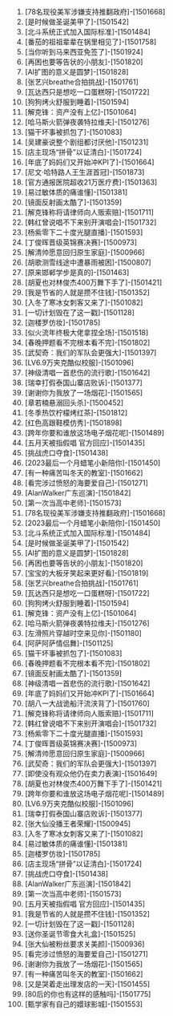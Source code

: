 
1. [78名现役美军涉嫌支持推翻政府]-[1501668]
1. [是时候做圣诞美甲了]-[1501542]
1. [北斗系统正式加入国际标准]-[1501484]
1. [番茄的祖祖辈辈在锅里相见了]-[1501758]
1. [当你听到马来西亚免签了]-[1501924]
1. [再困也要等告状的小朋友]-[1501820]
1. [AI扩图的意义是圆梦]-[1501828]
1. [张艺兴breathe合拍挑战]-[1501761]
1. [瓦达西只是想吃一口蛋糕呀]-[1501722]
1. [狗狗烤火舒服到睡着]-[1501594]
1. [解克锋：资产没有上亿]-[1501064]
1. [哈马斯火箭弹夜袭特拉维夫]-[1501276]
1. [猫干坏事被抓包了]-[1501083]
1. [吴建豪说整个剧组都讨厌他]-[1501231]
1. [店主现场“拼骨”以证清白]-[1501724]
1. [年底了妈妈们又开始冲KPI了]-[1501664]
1. [尼文·哈特路人王生涯首冠]-[1501873]
1. [官方通报医院超收21万医疗费]-[1501363]
1. [易过敏体质的痛谁懂]-[1501381]
1. [镜面反射画太酷了]-[1501359]
1. [解克锋称将请律师向人贩索赔]-[1501711]
1. [韩红曾说唱不下来别开演唱会]-[1501732]
1. [杨紫零下二十度光腿直播]-[1501593]
1. [丁俊晖晋级英锦赛决赛]-[1500973]
1. [解清帅愿意回归原生家庭]-[1500966]
1. [胡歌测雪线途中遭暴雨被困]-[1500807]
1. [原来邯郸学步是真的]-[1501463]
1. [胡夏也对林俊杰400万舞下手了]-[1501421]
1. [我是节省的人就是攒不住钱]-[1501352]
1. [入冬了寒冰女刺客又来了]-[1501082]
1. [一切计划毁在了这一戳]-[1501128]
1. [迦楼罗仿妆]-[1501785]
1. [似火流年终极大佬拿捏全场]-[1501518]
1. [春晚押题看不完根本看不完]-[1501802]
1. [武契奇：我们的军队会更强大]-[1501397]
1. [LV6.9万夹克酷似校服]-[1501096]
1. [神级清唱一首悲伤的流行歌]-[1501642]
1. [瑞幸打假泰国山寨店败诉]-[1501377]
1. [谢谢你为我放了一场烟花]-[1501565]
1. [章若楠悬溺回头杀]-[1500452]
1. [冬季热饮柠檬烤红茶]-[1501812]
1. [红色高跟鞋模仿秀]-[1501898]
1. [跨年你要和谁放这场电子烟花呢]-[1501489]
1. [五月天被指假唱 官方回应]-[1501435]
1. [挑战虎口夺食]-[1501438]
1. [2023最后一个月蜡笔小新陪你]-[1501450]
1. [有一种痛苦叫冬天的教室]-[1501662]
1. [看完涉过愤怒的海要爱自己]-[1501271]
1. [AlanWalker广东巡演]-[1501842]
1. [第一次当高中老师]-[1501573]
1. [78名现役美军涉嫌支持推翻政府]-[1501668]
1. [2023最后一个月蜡笔小新陪你]-[1501450]
1. [北斗系统正式加入国际标准]-[1501484]
1. [是时候做圣诞美甲了]-[1501542]
1. [AI扩图的意义是圆梦]-[1501828]
1. [再困也要等告状的小朋友]-[1501820]
1. [宝宝的大板牙笑起来更好看]-[1501819]
1. [张艺兴breathe合拍挑战]-[1501761]
1. [瓦达西只是想吃一口蛋糕呀]-[1501722]
1. [狗狗烤火舒服到睡着]-[1501594]
1. [解克锋：资产没有上亿]-[1501064]
1. [哈马斯火箭弹夜袭特拉维夫]-[1501276]
1. [左滑照片穿越时空来见你]-[1501180]
1. [阿萨阿萨情侣舞]-[1501125]
1. [猫干坏事被抓包了]-[1501083]
1. [春晚押题看不完根本看不完]-[1501802]
1. [镜面反射画太酷了]-[1501359]
1. [神级清唱一首悲伤的流行歌]-[1501642]
1. [年底了妈妈们又开始冲KPI了]-[1501664]
1. [胡八一大战诡船汗流浃背了]-[1501760]
1. [解克锋称将请律师向人贩索赔]-[1501711]
1. [韩红曾说唱不下来别开演唱会]-[1501732]
1. [杨紫零下二十度光腿直播]-[1501593]
1. [丁俊晖晋级英锦赛决赛]-[1500973]
1. [解清帅愿意回归原生家庭]-[1500966]
1. [武契奇：我们的军队会更强大]-[1501397]
1. [即使没有观众他仍在卖力表演]-[1501649]
1. [胡夏也对林俊杰400万舞下手了]-[1501421]
1. [跨年你要和谁放这场电子烟花呢]-[1501489]
1. [LV6.9万夹克酷似校服]-[1501096]
1. [瑞幸打假泰国山寨店败诉]-[1501377]
1. [张大仙没播王者荣耀]-[1500945]
1. [入冬了寒冰女刺客又来了]-[1501082]
1. [易过敏体质的痛谁懂]-[1501381]
1. [迦楼罗仿妆]-[1501785]
1. [店主现场“拼骨”以证清白]-[1501724]
1. [挑战虎口夺食]-[1501438]
1. [AlanWalker广东巡演]-[1501842]
1. [第一次当高中老师]-[1501573]
1. [五月天被指假唱 官方回应]-[1501435]
1. [我是节省的人就是攒不住钱]-[1501352]
1. [一切计划毁在了这一戳]-[1501128]
1. [送你圣诞节零食大礼盒]-[1501525]
1. [张大仙被粉丝要求关美颜]-[1500936]
1. [看完涉过愤怒的海要爱自己]-[1501271]
1. [谢谢你为我放了一场烟花]-[1501565]
1. [有一种痛苦叫冬天的教室]-[1501662]
1. [又是哭着走出理发店的一天]-[1501455]
1. [80后的你也有这样的感触吗]-[1501775]
1. [甄学家有自己的嬛球影城]-[1501553]